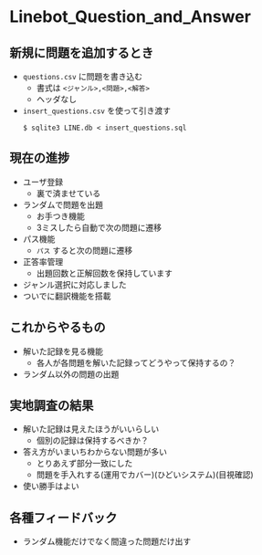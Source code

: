 # Linebot_Question_and_Answer

## 新規に問題を追加するとき
- `questions.csv` に問題を書き込む
    - 書式は `<ジャンル>,<問題>,<解答>`
    - ヘッダなし
- `insert_questions.csv` を使って引き渡す
    ```console
    $ sqlite3 LINE.db < insert_questions.sql
    ```

## 現在の進捗
- ユーザ登録
    - 裏で済ませている
- ランダムで問題を出題
    - お手つき機能
    - 3ミスしたら自動で次の問題に遷移
- パス機能
    - `パス` すると次の問題に遷移
- 正答率管理
    - 出題回数と正解回数を保持しています
- ジャンル選択に対応しました
- ついでに翻訳機能を搭載

## これからやるもの
- 解いた記録を見る機能
    - 各人が各問題を解いた記録ってどうやって保持するの？
- ランダム以外の問題の出題

## 実地調査の結果
- 解いた記録は見えたほうがいいらしい
    - 個別の記録は保持するべきか？
- 答え方がいまいちわからない問題が多い
    - とりあえず部分一致にした
    - 問題を手入れする(運用でカバー)(ひどいシステム)(目視確認)
- 使い勝手はよい

## 各種フィードバック
- ランダム機能だけでなく間違った問題だけ出す